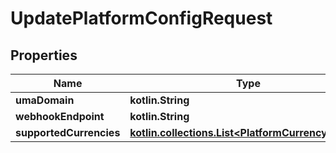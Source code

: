 
# UpdatePlatformConfigRequest

## Properties
| Name | Type | Description | Notes |
| ------------ | ------------- | ------------- | ------------- |
| **umaDomain** | **kotlin.String** |  |  [optional] |
| **webhookEndpoint** | **kotlin.String** |  |  [optional] |
| **supportedCurrencies** | [**kotlin.collections.List&lt;PlatformCurrencyConfig&gt;**](PlatformCurrencyConfig.md) |  |  [optional] |



